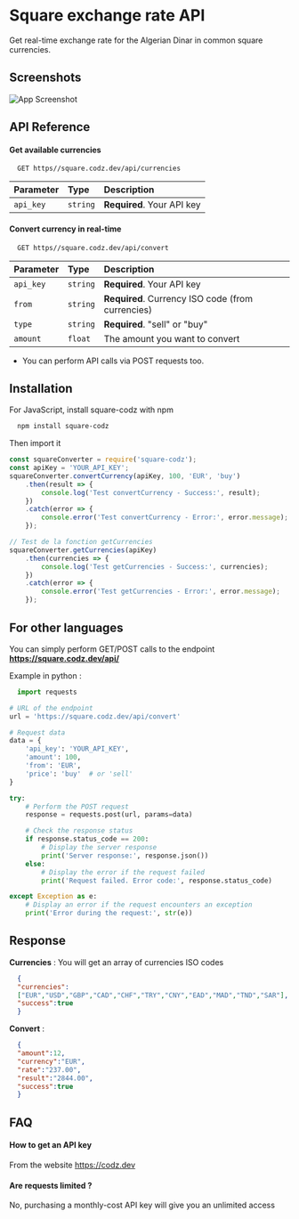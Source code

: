
# Square exchange rate API

Get real-time exchange rate for the Algerian Dinar in common square currencies.




## Screenshots

![App Screenshot](https://codz.dev/projects/square.png)


## API Reference

#### Get available currencies

```http
  GET https//square.codz.dev/api/currencies
```

| Parameter | Type     | Description                |
| :-------- | :------- | :------------------------- |
| `api_key` | `string` | **Required**. Your API key |

#### Convert currency in real-time

```http
  GET https//square.codz.dev/api/convert
```

| Parameter | Type     | Description                       |
| :-------- | :------- | :-------------------------------- |
| `api_key` | `string` | **Required**. Your API key |
| `from` | `string` | **Required**. Currency ISO code (from currencies) |
| `type` | `string` | **Required**. "sell" or "buy" |
| `amount` | `float` | The amount you want to convert |


- You can perform API calls via POST requests too.


## Installation

For JavaScript, install square-codz with npm

```bash
  npm install square-codz
```

Then import it 

```javascript
const squareConverter = require('square-codz');
const apiKey = 'YOUR_API_KEY';
squareConverter.convertCurrency(apiKey, 100, 'EUR', 'buy')
    .then(result => {
        console.log('Test convertCurrency - Success:', result);
    })
    .catch(error => {
        console.error('Test convertCurrency - Error:', error.message);
    });

// Test de la fonction getCurrencies
squareConverter.getCurrencies(apiKey)
    .then(currencies => {
        console.log('Test getCurrencies - Success:', currencies);
    })
    .catch(error => {
        console.error('Test getCurrencies - Error:', error.message);
    });
```



## For other languages

You can simply perform GET/POST calls to the endpoint
__https://square.codz.dev/api/__

Example in python : 

```python
  import requests

# URL of the endpoint
url = 'https://square.codz.dev/api/convert'

# Request data
data = {
    'api_key': 'YOUR_API_KEY',
    'amount': 100,
    'from': 'EUR',
    'price': 'buy'  # or 'sell'
}

try:
    # Perform the POST request
    response = requests.post(url, params=data)

    # Check the response status
    if response.status_code == 200:
        # Display the server response
        print('Server response:', response.json())
    else:
        # Display the error if the request failed
        print('Request failed. Error code:', response.status_code)

except Exception as e:
    # Display an error if the request encounters an exception
    print('Error during the request:', str(e))

```


## Response

__Currencies__ : You will get an array of currencies ISO codes

```json
  {
  "currencies":
  ["EUR","USD","GBP","CAD","CHF","TRY","CNY","EAD","MAD","TND","SAR"],
  "success":true
  }
```


__Convert__ : 

```json
  {
  "amount":12,
  "currency":"EUR",
  "rate":"237.00",
  "result":"2844.00",
  "success":true
  }
```


## FAQ

#### How to get an API key

From the website https://codz.dev

#### Are requests limited ?

No, purchasing a monthly-cost API key will give you an unlimited access
